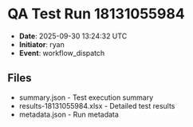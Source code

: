 # QA Test Run 18131055984

- **Date**: 2025-09-30 13:24:32 UTC
- **Initiator**: ryan
- **Event**: workflow_dispatch

## Files
- summary.json - Test execution summary
- results-18131055984.xlsx - Detailed test results
- metadata.json - Run metadata
